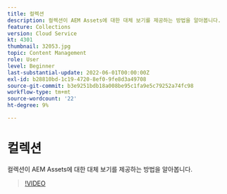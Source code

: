 ```yaml
---
title: 컬렉션
description: 컬렉션이 AEM Assets에 대한 대체 보기를 제공하는 방법을 알아봅니다.
feature: Collections
version: Cloud Service
kt: 4301
thumbnail: 32053.jpg
topic: Content Management
role: User
level: Beginner
last-substantial-update: 2022-06-01T00:00:00Z
exl-id: b28810bd-1c19-4720-8ef0-9fe8d3a49708
source-git-commit: b3e9251bdb18a008be95c1fa9e5c79252a74fc98
workflow-type: tm+mt
source-wordcount: '22'
ht-degree: 9%

---
```


# 컬렉션

컬렉션이 AEM Assets에 대한 대체 보기를 제공하는 방법을 알아봅니다.

>[!VIDEO](https://video.tv.adobe.com/v/32053?quality=12&learn=on)

